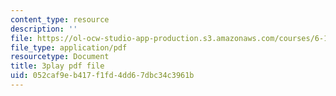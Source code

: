 ```yaml
---
content_type: resource
description: ''
file: https://ol-ocw-studio-app-production.s3.amazonaws.com/courses/6-172-performance-engineering-of-software-systems-fall-2018/052caf9eb417f1fd4dd67dbc34c3961b_ulJm7_aTiQM.pdf
file_type: application/pdf
resourcetype: Document
title: 3play pdf file
uid: 052caf9e-b417-f1fd-4dd6-7dbc34c3961b
---
```

